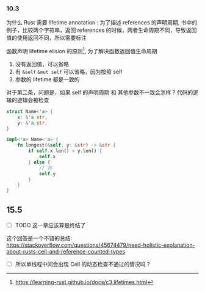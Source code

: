 ### 10.3
为什么 Rust 需要 lifetime annotation : 为了描述 references 的声明周期, 书中的例子，比较两个字符串，返回 references 的时候，两者生命周期不同，导致返回值的使用返回不同，所以需要标注

函数声明 lifetime elision 的原则[^1], 为了解决函数返回值生命周期
1. 没有返回值，可以省略
2. 有 `&self` `&mut self` 可以省略，因为按照 self
3. 参数的 lifetime 都是一致的


对于第二条，问题是，如果 self 的声明周期 和 其他参数不一致会怎样 ?
代码的逻辑的逻辑会被检查
```rs
struct Name<'a> {
    x: &'a str,
    y: &'a str,
}

impl<'a> Name<'a> {
    fn longest(&self, y: &str) -> &str {
        if self.x.len() > y.len() {
            self.x
        } else {
            // 将
            self.y
        }
    }
}
```

## 15.5
- [ ] TODO 这一章应该算是终结了

这个回答是一个不错的总结:
https://stackoverflow.com/questions/45674479/need-holistic-explanation-about-rusts-cell-and-reference-counted-types

- [ ] 所以单线程中间会出现 Cell 的动态检查不通过的情况吗 ?


[^1]: https://learning-rust.github.io/docs/c3.lifetimes.html

